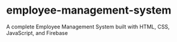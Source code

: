 # employee-management-system
A complete Employee Management System built with HTML, CSS, JavaScript, and Firebase
